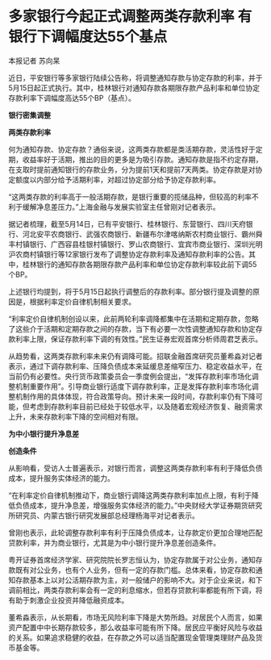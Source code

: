 # 多家银行今起正式调整两类存款利率 有银行下调幅度达55个基点

本报记者 苏向杲

近日，平安银行等多家银行陆续公告称，将调整通知存款与协定存款的利率，并于5月15日起正式执行。其中，桂林银行对通知存款各期限存款产品利率和单位协定存款利率下调幅度高达55个BP（基点）。

**银行密集调整**

**两类存款利率**

何为通知存款、协定存款？通俗来说，这两类存款都是类活期存款，灵活性好于定期，收益率好于活期，推出的目的更多是为吸引存款。通知存款是指不约定存期，在支取时提前通知银行的存款业务，分为提前1天和提前7天两类。协定存款是对协定额度以内部分给予活期利率，对超过协定部分给予协定存款利率。

“这两类存款的利率高于一般活期存款，是银行重要的揽储品种，但较高的利率不利于缓解净息差压力。”上海金融与发展实验室主任曾刚对记者表示。

据记者梳理，截至5月14日，已有平安银行、桂林银行、东营银行、四川天府银行、河北安平农商银行、武强农商银行、新疆布尔津喀纳斯农村商业银行、霸州舜丰村镇银行、广西容县桂银村镇银行、罗山农商银行、宜宾市商业银行、深圳光明沪农商村镇银行等12家银行发布了调整协定存款利率及通知存款利率的公告。其中，桂林银行的通知存款各期限存款产品利率和单位协定存款利率较此前下调55个BP。

上述银行均提到，将于5月15日起执行调整后的存款利率。部分银行提及调整的原因是，根据利率定价自律机制相关要求。

“利率定价自律机制创设以来，此前两轮利率调降都集中在活期和定期存款，忽略了这些介于活期和定期存款之间的存款，当下有必要一次性调整通知存款和协定存款利率上限，保证存款利率下调的有效性。”民生证券宏观首席分析师周君芝表示。

从趋势看，这两类存款利率未来仍有调降可能。招联金融首席研究员董希淼对记者表示，通过下调存款利率、压降负债成本来延缓息差缩窄压力、稳定收益水平，在当前仍有必要性。央行货币政策委员会一季度例会提出，“发挥存款利率市场化调整机制重要作用”。引导商业银行适度下调存款利率，正是发挥存款利率市场化调整机制作用的具体体现，符合政策导向。预计未来一段时间，存款利率仍有下降可能，但考虑到存款利率目前已经处于较低水平，以及随着宏观经济恢复、融资需求上升，未来存款利率下降的空间相对有限。

**为中小银行提升净息差**

**创造条件**

从影响看，受访人士普遍表示，对银行而言，调整这两类存款利率有利于降低负债成本，提升服务实体经济的能力。

“在利率定价自律机制推动下，商业银行调降这两类存款利率加点上限，有利于降低负债成本，提升净息差，增强服务实体经济的能力。”中央财经大学证券期货研究所研究员、内蒙古银行研究发展部总经理杨海平对记者表示。

曾刚也表示，此轮调整存款利率有利于压降负债成本，让存款定价更加合理地匹配贷款利率，并为商业银行，尤其是为中小银行提升净息差创造条件。

粤开证券首席经济学家、研究院院长罗志恒认为，协定存款属于对公业务，通知存款既有对公业务，也有个人业务，但有一定的存款门槛。总体来看，协定存款和通知存款基本上以对公活期存款为主，对一般储户的影响不大。对于企业来说，和下调前相比，两类存款利率会有一定的利息缩水，但若存贷款利率都能有所下调，将有助于刺激企业投资并降低融资成本。

董希淼表示，从长期看，市场无风险利率下降是大势所趋。对居民个人而言，如果资产配置中中长期存款较多，那么收益率可能有所下降。居民应平衡好风险与收益的关系。如果追求稳健的收益，在存款之外可以适当配置现金管理类理财产品及货币基金等。

